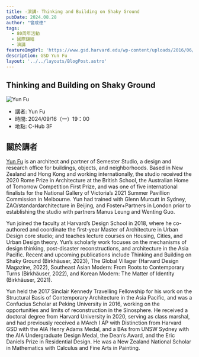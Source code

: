 ```yaml
---
title: -演講- Thinking and Building on Shaky Ground
pubDate: 2024.08.28
author: "曾成德"
tags:
  - 80周年活動
  - 國際鏈結
  - 演講
featureImgUrl: 'https://www.gsd.harvard.edu/wp-content/uploads/2016/06/Yun-Fu_Bio-Pic-2020.jpg'
description: GSD Yun Fu
layout: '../../layouts/BlogPost.astro'
---
```


## Thinking and Building on Shaky Ground

![Yun Fu](https://www.gsd.harvard.edu/wp-content/uploads/2016/06/Yun-Fu_Bio-Pic-2020.jpg)

- 講者: Yun Fu
- 時間: 2024/09/16（一）19：00
- 地點: C-Hub 3F

## 關於講者
[Yun Fu](https://www.gsd.harvard.edu/person/yun-fu/) is an architect and partner of Semester Studio, a design and research office for buildings, objects, and neighborhoods. Based in New Zealand and Hong Kong and working internationally, the studio received the 2020 Rome Prize in Architecture at the British School, the Australian Home of Tomorrow Competition First Prize, and was one of five international finalists for the National Gallery of Victoria’s 2021 Summer Pavillion Commission in Melbourne. Yun had trained with Glenn Murcutt in Sydney, ZAO/standardarchitecture in Beijing, and Foster+Partners in London prior to establishing the studio with partners Manus Leung and Wenting Guo.



Yun joined the faculty at Harvard’s Design School in 2018, where he co-authored and coordinate the first-year Master of Architecture in Urban Design core studio; and teaches lecture courses on Housing, Cities, and Urban Design theory. Yun’s scholarly work focuses on the mechanisms of design thinking, post-disaster reconstructions, and architecture in the Asia Pacific. Recent and upcoming publications include Thinking and Building on Shaky Ground (Birkhäuser, 2023), The Global Villager (Harvard Design Magazine, 2022), Southeast Asian Modern: From Roots to Contemporary Turns (Birkhäuser, 2022), and Korean Modern: The Matter of Identity (Birkhäuser, 2021).



Yun held the 2017 Sinclair Kennedy Travelling Fellowship for his work on the Structural Basis of Contemporary Architecture in the Asia Pacific, and was a Confucius Scholar at Peking University in 2016, working on the opportunities and limits of reconstruction in the Sinosphere. He received a doctoral degree from Harvard University in 2020, serving as class marshal, and had previously received a MArch I AP with Distinction from Harvard GSD with the AIA Henry Adams Medal, and a BAs from UNSW Sydney with the AIA Undergraduate Design Medal, the Dean’s Award, and the Eric Daniels Prize in Residential Design. He was a New Zealand National Scholar in Mathematics with Calculus and Fine Arts in Painting.

